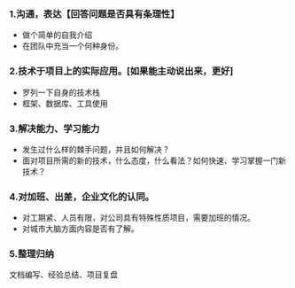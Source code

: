### 1.沟通，表达【回答问题是否具有条理性】
- 做个简单的自我介绍
- 在团队中充当一个何种身份。

### 2.技术于项目上的实际应用。[如果能主动说出来，更好]
- 罗列一下自身的技术栈
- 框架、数据库、工具使用

### 3.解决能力、学习能力
- 发生过什么样的棘手问题，并且如何解决？
- 面对项目所需的新的技术，什么态度，什么看法？如何快速、学习掌握一门新技术？

### 4.对加班、出差，企业文化的认同。
- 对工期紧、人员有限，对公司具有特殊性质项目，需要加班的情况。
- 对城市大脑方面内容是否有了解。 

### 5.整理归纳
文档编写、经验总结、项目复盘